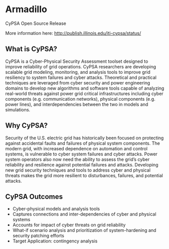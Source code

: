 # Armadillo
CyPSA Open Source Release

More information here: http://publish.illinois.edu/iti-cypsa/status/

## What is CyPSA?

CyPSA is a Cyber-Physical Security Assessment toolset designed to improve reliability of grid operations. CyPSA researchers are developing scalable grid modeling, monitoring, and analysis tools to improve grid resiliency to system failures and cyber attacks. Theoretical and practical techniques are leveraged from cyber security and power engineering domains to develop new algorithms and software tools capable of analyzing real-world threats against power grid critical infrastructures including cyber components (e.g. communication networks), physical components (e.g. power lines), and interdependencies between the two in models and simulations.

## Why CyPSA?

Security of the U.S. electric grid has historically been focused on protecting against accidental faults and failures of physical system components. The modern grid, with increased dependence on automation and control systems, is vulnerable to cyber system failures and cyber attacks. Power system operators also now need the ability to assess the grid’s cyber reliability and resilience against potential failures and attacks. Developing new grid security techniques and tools to address cyber and physical threats makes the grid more resilient to disturbances, failures, and potential attacks.

## CyPSA Outcomes

* Cyber-physical models and analysis tools
* Captures connections and inter-dependencies of cyber and physical systems
* Accounts for impact of cyber threats on grid reliability
* What-if scenario analysis and prioritization of system-hardening and security patching efforts
* Target Application: contingency analysis

